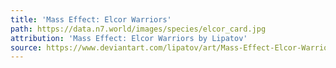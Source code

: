 ```yaml
---
title: 'Mass Effect: Elcor Warriors'
path: https://data.n7.world/images/species/elcor_card.jpg
attribution: 'Mass Effect: Elcor Warriors by Lipatov'
source: https://www.deviantart.com/lipatov/art/Mass-Effect-Elcor-Warriors-302940900
---
```

